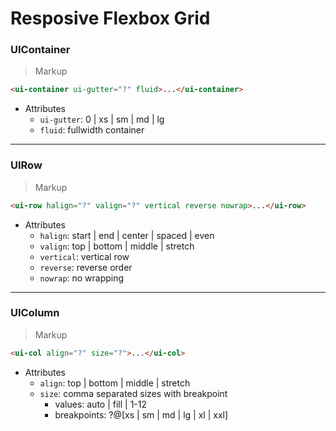 # Resposive Flexbox Grid

### UIContainer

> Markup

```html
<ui-container ui-gutter="?" fluid>...</ui-container>
```

- Attributes
  - `ui-gutter`: 0 | xs | sm | md | lg
  - `fluid`: fullwidth container

---

### UIRow

> Markup

```html
<ui-row halign="?" valign="?" vertical reverse nowrap>...</ui-row>
```

- Attributes
  - `halign`: start | end | center | spaced | even
  - `valign`: top | bottom | middle | stretch
  - `vertical`: vertical row
  - `reverse`: reverse order
  - `nowrap`: no wrapping

---

### UIColumn

> Markup

```html
<ui-col align="?" size="?">...</ui-col>
```

- Attributes
  - `align`: top | bottom | middle | stretch
  - `size`: comma separated sizes with breakpoint
    - values: auto | fill | 1-12 
    - breakpoints: ?@[xs | sm | md | lg | xl | xxl]
